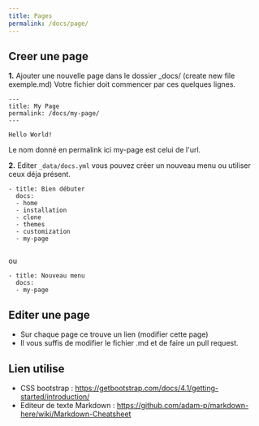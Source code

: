 ```yaml
---
title: Pages
permalink: /docs/page/
---
```


## Creer une page

**1.** Ajouter une nouvelle page dans le dossier _docs/ 
(create new file exemple.md)
Votre fichier doit commencer par ces quelques lignes.

```
---
title: My Page
permalink: /docs/my-page/
---

Hello World!
```

Le nom donné en permalink ici my-page est celui de l'url.

**2.** Editer `_data/docs.yml` vous pouvez créer un nouveau menu ou utiliser ceux déja présent.

```
- title: Bien débuter
  docs:
  - home
  - installation
  - clone
  - themes
  - customization
  - my-page
  
```

ou

```  
- title: Nouveau menu
  docs:
  - my-page
```

## Editer une page

- Sur chaque page ce trouve un lien (modifier cette page)
- Il vous suffis de modifier le fichier .md et de faire un pull request.

## Lien utilise
- CSS bootstrap : https://getbootstrap.com/docs/4.1/getting-started/introduction/
- Editeur de texte Markdown : https://github.com/adam-p/markdown-here/wiki/Markdown-Cheatsheet
